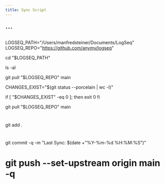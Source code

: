 ```yaml
---
title: Sync Script
---
```


## ```
LOGSEQ_PATH="/Users/manfredsteiner/Documents/LogSeq"
LOGSEQ_REPO="https://github.com/anymy/logseq"

cd "$LOGSEQ_PATH"

ls -al

git pull "$LOGSEQ_REPO" main

CHANGES_EXIST="$(git status --porcelain | wc -l)"

if [ "$CHANGES_EXIST" -eq 0 ]; then
        exit 0
fi

git pull "$LOGSEQ_REPO" main
#
git add .
#
git commit -q -m "Last Sync: $(date +"%Y-%m-%d %H:%M:%S")"
# git push --set-upstream origin main -q
